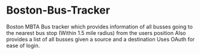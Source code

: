 # Boston-Bus-Tracker
Boston MBTA Bus tracker which provides information of all busses going to the nearest bus stop (Within 1.5 mile radius) from the users position 
Also provides a list of all busses given a source and a destination 
Uses OAuth for ease of login.
